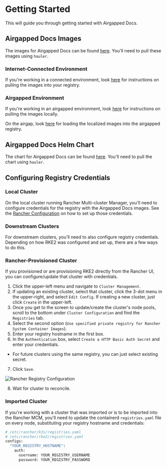 # Getting Started

This will guide you through getting started with Airgapped Docs.

## Airgapped Docs Images

The images for Airgapped Docs can be found [here](https://github.com/rancherfederal/carbide-releases/releases). You'll need to pull these images using `hauler`.

### Internet-Connected Environment

If you're working in a connected environment, look [here](../registry-docs/copying-images.md) for instructions on pulling the images into your registry.

### Airgapped Environment

If you're working in an airgapped environment, look [here](../registry-docs/downloading-images.md) for instructions on pulling the images locally.

On the airgap, look [here](../registry-docs/loading-images.md) for loading the localized images into the airgapped registry.

## Airgapped Docs Helm Chart

The chart for Airgapped Docs can be found [here](../carbide-charts.md). You'll need to pull the chart using `hauler`.

## Configuring Registry Credentials

### Local Cluster

On the local cluster running Rancher Multi-cluster Manager, you'll need to configure credentials for the registry with the Airgapped Docs images. See the [Rancher Configuration](../registry-docs/rancher-config.md) on how to set up those credentials.

### Downstream Clusters

For downstream clusters, you'll need to also configure registry credentials. Depending on how RKE2 was configured and set up, there are a few ways to do this.

### Rancher-Provisioned Cluster

If you provisioned or are provisioning RKE2 directly from the Rancher UI, you can configure/update that cluster with credentials.

1. Click the upper-left menu and navigate to `Cluster Management`.
2. If updating an existing cluster, select that cluster, click the 3-dot menu in the upper-right, and select `Edit Config`. If creating a new cluster, just click `Create` in the upper-left.
3. Once you get to the screen to update/create the cluster's node pools, scroll to the bottom under `Cluster Configuration` and find the `Registries` tab.
4. Select the second option (`Use specified private registry for Rancher System Container Images`).
5. Enter your registry hostname in the first box.
6. In the `Authentication` box, select `Create a HTTP Basic Auth Secret` and enter your credentials.

- For future clusters using the same registry, you can just select existing secret.

7. Click `Save`.

![Rancher Registry Configuration](/img/registry-configuration.png)

8. Wait for cluster to reconcile.

### Imported Cluster

If you're working with a cluster that was imported or is to be imported into the Rancher MCM, you'll need to update the containerd `registries.yaml` file on every node, substituting your registry hostname and credentials:

```bash
# /etc/rancher/k3s/registries.yaml
# /etc/rancher/rke2/registries.yaml
configs:
  "YOUR_REGISTRY_HOSTNAME":
    auth:
      username: YOUR_REGISTRY_USERNAME
      password: YOUR_REGISTRY_PASSWORD
```
